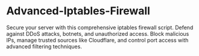 # Advanced-Iptables-Firewall
Secure your server with this comprehensive iptables firewall script. Defend against DDoS attacks, botnets, and unauthorized access. Block malicious IPs, manage trusted sources like Cloudflare, and control port access with advanced filtering techniques.
